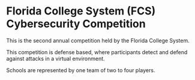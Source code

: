 # Florida College System (FCS) Cybersecurity Competition

This is the second annual competition held by the Florida College System.

This competition is defense based, where participants detect and defend against attacks in a virtual environment.

Schools are represented by one team of two to four players.
